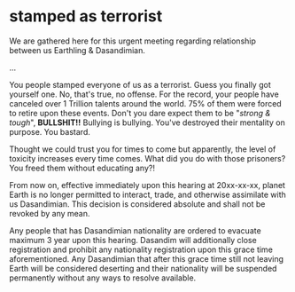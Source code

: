 # stamped as terrorist

We are gathered here for this urgent meeting regarding relationship between us Earthling & Dasandimian.

...

You people stamped everyone of us as a terrorist. Guess you finally got yourself one. No, that's true, no offense. For the record, your people have canceled over 1 Trillion talents around the world. 75% of them were forced to retire upon these events. Don't you dare expect them to be "*strong & tough*", **BULLSHIT!!** Bullying is bullying. You've destroyed their mentality on purpose. You bastard.

Thought we could trust you for times to come but apparently, the level of toxicity increases every time comes. What did you do with those prisoners? You freed them without educating any?!

From now on, effective immediately upon this hearing at 20xx-xx-xx, planet Earth is no longer permitted to interact, trade, and otherwise assimilate with us Dasandimian. This decision is considered absolute and shall not be revoked by any mean. 

Any people that has Dasandimian nationality are ordered to evacuate maximum 3 year upon this hearing. Dasandim will additionally close registration and prohibit any nationality registration upon this grace time aforementioned. Any Dasandimian that after this grace time still not leaving Earth will be considered deserting and their nationality will be suspended permanently without any ways to resolve available.